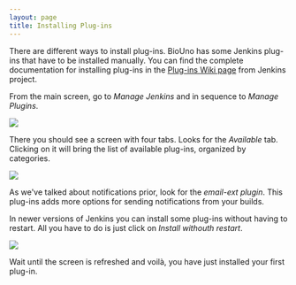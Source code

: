 ```yaml
---
layout: page
title: Installing Plug-ins
---
```


<p>
	There are different ways to install plug-ins. BioUno has some Jenkins
	plug-ins that have to be installed manually. You can find the complete
	documentation for installing plug-ins in the <a href="https://wiki.jenkins-ci.org/display/JENKINS/Plugins#Plugins-Howtoinstallplugins" title="Plug-ins Wiki
	page">Plug-ins Wiki page</a> from Jenkins project.
</p>

<p>
	From the main screen, go to <em>Manage Jenkins</em> and in sequence to
	<em>Manage Plugins</em>.
</p>

<p class="center">
	<a href="{{ site.baseurl }}assets/img/screenshot_installing_plugins_001.png">
		<img src="{{ site.baseurl }}assets/img/screenshot_installing_plugins_001.png">
	</a>
</p>

<p>
	There you should see a screen with four tabs. Looks for the <em>Available</em>
	tab. Clicking on it will bring the list of available plug-ins,
	organized by categories.
</p>

<p class="center">
	<a href="{{ site.baseurl }}assets/img/screenshot_installing_plugins_002.png">
		<img src="{{ site.baseurl }}assets/img/screenshot_installing_plugins_002.png">
	</a>
</p>

<p>
	As we've talked about notifications prior, look for the <em>email-ext
		plugin</em>. This plug-ins adds more options for sending
	notifications from your builds.
</p>

<p>
	In newer versions of Jenkins you can install some plug-ins without
	having to restart. All you have to do is just click on <em>Install
		withouth restart</em>.
</p>

<p class="center">
	<a href="{{ site.baseurl }}assets/img/screenshot_installing_plugins_003.png">
		<img src="{{ site.baseurl }}assets/img/screenshot_installing_plugins_003.png">
	</a>
</p>

<p>Wait until the screen is refreshed and voilà, you have just
	installed your first plug-in.</p>
